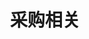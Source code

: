 ---
title: 采购相关
faq:
- title: What are my payment options?
  content: <p>We offer Paypal and credit card payments through Nets Easy, which accepts VISA, Mastercard and American Express.</p><p>Invoice with NET 30 days payment terms are available for selected countries.</p><p><a href="/channel-partners">ComponentSource</a> serves as a Global Master Distributor of our product line and are happy to assist you in a software purchase from Highsoft.</p>
- title: Will I receive an invoice for my purchase?
  content: <p> All orders will come with an invoice regardless of the payment method. Order documents are automatically sent to the registered email address from our accounting system. </p>
- title: Does your license fee include tax?
  content: <p> No, all prices in our webshop are excluding tax. Please note that we do not charge tax to customers outside Norway, and are not to be subjected to any taxes in your country. If you purchase a license for use within Norway, you will be charged local Tax. For customers outside of Norway, your company is responsible for paying local taxes in your home country related to any order. The license is not valid unless the license fee is paid in full. </p>
- title: What are your delivery methods?
  content: <p> There is no physical delivery of the software. A link to download the software is included in the order confirmation issued after completion of purchase. </p>
---